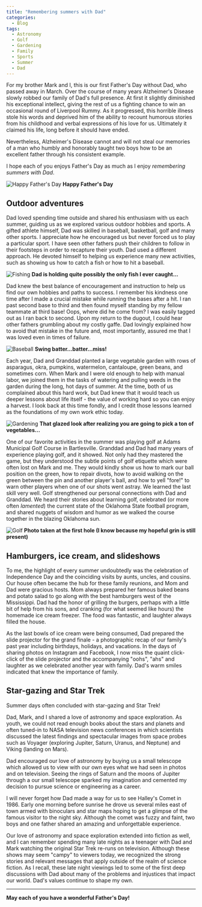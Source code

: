 ```yaml
---
title: "Remembering summers with Dad"
categories:
  - Blog
tags:
  - Astronomy
  - Golf
  - Gardening
  - Family
  - Sports
  - Summer
  - Dad
---
```


For my brother Mark and I, this is our first Father's Day without Dad, who passed away in March.
Over the course of many years Alzheimer's Disease slowly robbed our family of Dad's full presence.
At first it slightly diminished his exceptional intellect, giving the rest of us a fighting chance
to win an occasional round of Liverpool Rummy. As it progressed, this horrible illness stole his
words and deprived him of the ability to recount humorous stories from his childhood and verbal
expressions of his love for us. Ultimately it claimed his life, long before it should have ended.

Nevertheless, Alzheimer's Disease cannot and will not steal our memories of a man who humbly and
honorably taught two boys how to be an excellent father through his consistent example.

I hope each of you enjoys Father's Day as much as I enjoy _remembering summers with Dad_.

![Happy Father's Day](/assets/images/fathersday.jpg)
**Happy Father's Day**

## Outdoor adventures

Dad loved spending time outside and shared his enthusiasm with us each summer, guiding
us as we explored various outdoor hobbies and sports. A gifted athlete himself, Dad was skilled in
baseball, basketball, golf and many other sports. I appreciate how he encouraged us but never
forced us to play a particular sport. I have seen other fathers push their children to follow
in their footsteps in order to recapture their youth. Dad used a different approach.  He devoted
himself to helping us experience many new activities, such as showing us how to catch a fish
or how to hit a baseball.

![Fishing](/assets/images/fishing.jpg)
**Dad is holding quite possibly the only fish I ever caught...**

Dad knew the best balance of encouragement and instruction to help us find our own hobbies and paths to success. I remember his kindness one time after I made a crucial mistake while running
the bases after a hit. I ran past second base to third and then found myself standing by my fellow
teammate at third base! Oops, where did he come from? I was easily tagged out as I ran back to
second. Upon my return to the dugout, I could hear other fathers grumbling about my costly gaffe.
Dad lovingly explained how to avoid that mistake in the future and, most importantly, assured me
that I was loved even in times of failure.

![Baseball](/assets/images/baseball.jpg)
**Swing batter...batter...miss!**

Each year, Dad and Granddad planted a large vegetable garden with rows of asparagus, okra,
pumpkins, watermelon, cantaloupe, green beans, and sometimes corn. When Mark and I were old enough
to help with manual labor, we joined them in the tasks of watering and pulling weeds in the garden
during the long, hot days of summer. At the time, both of us complained about this hard work, but
Dad knew that it would teach us deeper lessons about life itself - the value of working hard so
you can enjoy a harvest. I look back at this time fondly, and I credit those lessons learned
as the foundations of my own work ethic today.

![Gardening](/assets/images/garden.jpg)
**That glazed look after realizing you are going to pick a ton of vegetables...**

One of our favorite activities in the summer was playing golf at Adams Municipal Golf Course
in Bartlesville.  Granddad and Dad had many years of experience playing golf, and it showed.
Not only had they mastered the game, but they understood the subtle points of golf etiquette
which were often lost on Mark and me. They would kindly show us how to mark our ball position on
the green, how to repair divots, how to avoid walking on the green between the pin and another
player's ball, and how to yell "fore!" to warn other players when one of our shots went astray.
We learned the last skill very well. Golf strengthened our personal connections with Dad and
Granddad. We heard their stories about learning golf, celebrated (or more often _lamented_) the
current state of the Oklahoma State football program, and shared nuggets of wisdom and humor
as we walked the course together in the blazing Oklahoma sun.

![Golf](/assets/images/golf.jpg)
**Photo taken at the first hole (I know because my hopeful grin is still present)**

## Hamburgers, ice cream, and slideshows

To me, the highlight of every summer undoubtedly was the celebration of Independence Day and the
coinciding visits by aunts, uncles, and cousins. Our house often became the hub for these family
reunions, and Mom and Dad were gracious hosts.  Mom always prepared her famous baked beans
and potato salad to go along with the best hamburgers west of the Mississippi. Dad had the honor
of grilling the burgers, perhaps with a little bit of help from his sons, and cranking (for what
seemed like hours) the homemade ice cream freezer. The food was fantastic, and laughter always
filled the house.

As the last bowls of ice cream were being consumed, Dad prepared the slide projector for the grand
finale - a photographic recap of our family's past year including birthdays, holidays, and
vacations. In the days of sharing photos on Instagram and Facebook, I now miss the quaint
click-click of the slide projector and the accompanying "oohs", "ahs" and laughter as we
celebrated another year with family. Dad's warm smiles indicated that knew the importance of family.

## Star-gazing and Star Trek

Summer days often concluded with star-gazing and Star Trek!

Dad, Mark, and I shared a love of astronomy and space exploration. As youth, we could not read
enough books about the stars and planets and often tuned-in to NASA television news conferences
in which scientists discussed the latest findings and spectacular images from space probes such as
Voyager (exploring Jupiter, Saturn, Uranus, and Neptune) and Viking (landing on Mars).

Dad encouraged our love of astronomy by buying us a small telescope which allowed us to view with
our own eyes what we had seen in photos and on television. Seeing the rings of Saturn and the moons
of Jupiter through a our small telescope sparked my imagination and cemented my decision to pursue
science or engineering as a career.

I will never forget how Dad made a way for us to see Halley's Comet in 1986. Early one morning
before sunrise he drove us several miles east of town armed with binoculars and star maps hoping to
get a glimpse of the famous visitor to the night sky. Although the comet was fuzzy and faint,
two boys and one father shared an amazing and unforgettable experience.

Our love of astronomy and space exploration extended into fiction as well, and I can remember
spending many late nights as a teenager with Dad and Mark watching the original Star Trek re-runs
on television. Although these shows may seem "campy" to viewers today, we recognized the strong
stories and relevant messages that apply outside of the realm of science fiction. As I recall,
these late night viewings led to some of the first deep discussions with Dad about many of the
problems and injustices that impact our world. Dad's values continue to shape my own.

---
**May each of you have a wonderful Father's Day!**